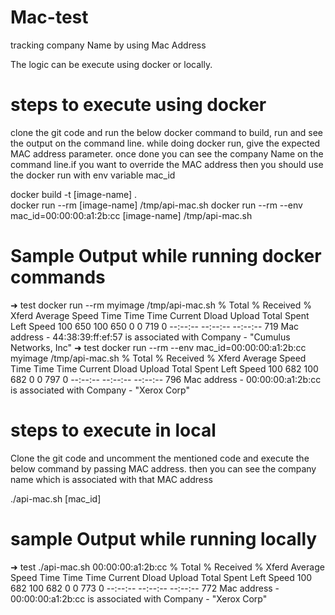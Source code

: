 # Mac-test
tracking company Name by using Mac Address

The logic can be execute using docker or locally.

# steps to execute using docker
clone the git code and run the below docker command to build, run and see the output on the command line. while doing docker run, give the expected MAC address parameter. once done you can see the company Name on the command line.if you want to override the MAC address then you should use the docker run with env variable mac_id

docker build -t [image-name] .  
docker run --rm [image-name] /tmp/api-mac.sh
docker run --rm --env mac_id=00:00:00:a1:2b:cc [image-name] /tmp/api-mac.sh

# Sample Output while running docker commands

➜  test docker run --rm myimage /tmp/api-mac.sh
  % Total    % Received % Xferd  Average Speed   Time    Time     Time  Current
                                 Dload  Upload   Total   Spent    Left  Speed
100   650  100   650    0     0    719      0 --:--:-- --:--:-- --:--:--   719
Mac address - 44:38:39:ff:ef:57 is associated with Company - "Cumulus Networks, Inc"
➜  test docker run --rm --env mac_id=00:00:00:a1:2b:cc myimage /tmp/api-mac.sh
  % Total    % Received % Xferd  Average Speed   Time    Time     Time  Current
                                 Dload  Upload   Total   Spent    Left  Speed
100   682  100   682    0     0    797      0 --:--:-- --:--:-- --:--:--   796
Mac address - 00:00:00:a1:2b:cc is associated with Company - "Xerox Corp"

# steps to execute in local

Clone the git code and uncomment the mentioned code and execute the below command by passing MAC address. then you can see the company name which is associated with that MAC address

./api-mac.sh [mac_id]

# sample Output while running locally

➜  test ./api-mac.sh 00:00:00:a1:2b:cc
  % Total    % Received % Xferd  Average Speed   Time    Time     Time  Current
                                 Dload  Upload   Total   Spent    Left  Speed
100   682  100   682    0     0    773      0 --:--:-- --:--:-- --:--:--   772
Mac address - 00:00:00:a1:2b:cc is associated with Company - "Xerox Corp"
